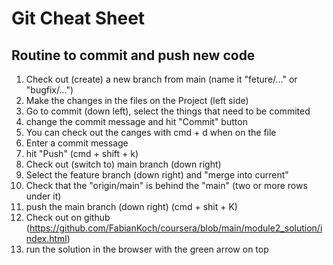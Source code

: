 # Git Cheat Sheet

## Routine to commit and push new code

1. Check out (create) a new branch from main (name it "feture/..." or "bugfix/...")
2. Make the changes in the files on the Project (left side)
3. Go to commit (down left), select the things that need to be commited 
4. change the commit message and hit "Commit" button
5. You can check out the canges with cmd + d when on the file 
6. Enter a commit message 
7. hit "Push" (cmd + shift + k)
8. Check out (switch to) main branch (down right)
9. Select the feature branch (down right) and "merge into current"
10. Check that the "origin/main" is behind the "main" (two or more rows under it)
11. push the main branch (down right) (cmd + shit + K)
12. Check out on github (https://github.com/FabianKoch/coursera/blob/main/module2_solution/index.html)
13. run the solution in the browser with the green arrow on top